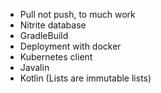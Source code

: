 * Pull not push, to much work
* Nitrite database
* GradleBuild
* Deployment with docker
* Kubernetes client
* Javalin
* Kotlin (Lists are immutable lists)